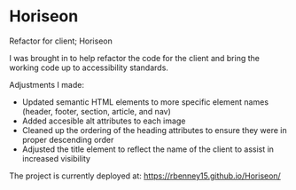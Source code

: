 # Horiseon

Refactor for client; Horiseon

I was brought in to help refactor the code for the client and bring the working code up to accessibility standards.

Adjustments I made:
- Updated semantic HTML elements to more specific element names (header, footer, section, article, and nav)
- Added accesible alt attributes to each image
- Cleaned up the ordering of the heading attributes to ensure they were in proper descending order
- Adjusted the title element to reflect the name of the client to assist in increased visibility

The project is currently deployed at: https://rbenney15.github.io/Horiseon/
